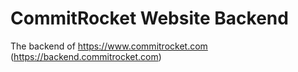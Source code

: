 # CommitRocket Website Backend

The backend of https://www.commitrocket.com (https://backend.commitrocket.com)
